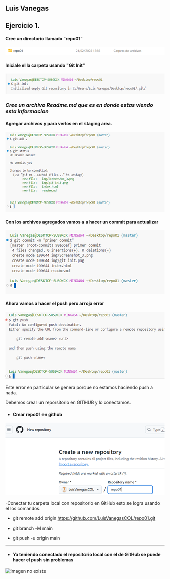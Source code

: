 ##  **Luis Vanegas**

##  Ejercicio 1.

#### Cree un directorio llamado "repo01"

![Imagen no existe](./img//Screenshot_3.png "Creando carpeta")

#### Iniciale el la carpeta usando "Git Init"

![Imagen no existe](./img/git%20init.png "Creando carpeta")

### _Cree un archivo Readme.md que es en donde estas viendo esta informacion_

#### Agregar archivos y para verlos en el staging area. 

![Imagen no existe](./img/addystatus.png "Creando carpeta")

#### Con los archivos agregados vamos a a hacer un commit para actualizar  

![Imagen no existe](./img/commit.png "Creando carpeta")

#### Ahora vamos a hacer el push pero arroja error 

![Imagen no existe](./img/errorpush.png "Creando carpeta")

Este error en particular se genera porque no estamos haciendo push a nada. 

Debemos crear un reporsitorio en GITHUB y lo conectamos. 

- #### Crear repo01 en github

![Imagen no existe](./img/nuevorepogit.png "Creando carpeta")

-Conectar tu carpeta local con repositorio en GitHub esto se logra usando el los comandos. 


* git remote add origin https://github.com/LuisVanegasCOL/repo01.git

* git branch -M main <!--Esto para cambiar el nombre de Master a main -->
* git push -u origin main 

- - -
- #### Ya teniendo conectado el repositorio local con el de GitHub se puede hacer el push sin problemas

![Imagen no existe](./img/ "Creando carpeta")
